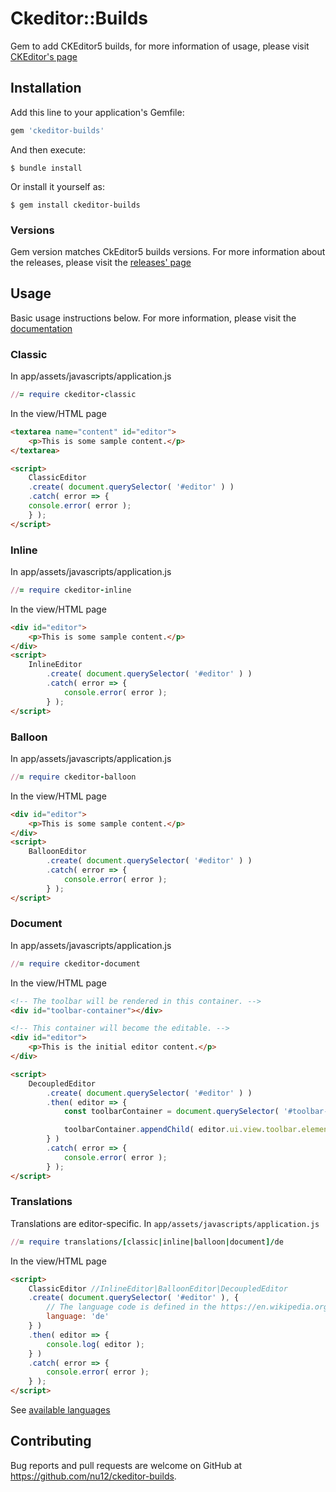 # Ckeditor::Builds

Gem to add CKEditor5 builds, for more information of usage, please visit [CKEditor's page](https://docs.ckeditor.com/ckeditor5/latest/)

## Installation

Add this line to your application's Gemfile:

```ruby
gem 'ckeditor-builds'
```

And then execute:

    $ bundle install

Or install it yourself as:

    $ gem install ckeditor-builds

### Versions

Gem version matches CkEditor5 builds versions. For more information about the releases, please visit the [releases' page](https://ckeditor.com/blog/?category=releases&tags=CKEditor-5)

## Usage

Basic usage instructions below. For more information, please visit the [documentation](https://ckeditor.com/docs/ckeditor5/latest/builds/guides/quick-start.html)

### Classic

In app/assets/javascripts/application.js
```ruby
//= require ckeditor-classic
```

In the view/HTML page
```html
<textarea name="content" id="editor">
    <p>This is some sample content.</p>
</textarea>

<script>
    ClassicEditor
    .create( document.querySelector( '#editor' ) )
    .catch( error => {
    console.error( error );
    } );
</script>
```

### Inline

In app/assets/javascripts/application.js
```ruby
//= require ckeditor-inline
```

In the view/HTML page
```html
<div id="editor">
    <p>This is some sample content.</p>
</div>
<script>
    InlineEditor
        .create( document.querySelector( '#editor' ) )
        .catch( error => {
            console.error( error );
        } );
</script>
```

### Balloon

In app/assets/javascripts/application.js
```ruby
//= require ckeditor-balloon
```

In the view/HTML page
```html
<div id="editor">
    <p>This is some sample content.</p>
</div>
<script>
    BalloonEditor
        .create( document.querySelector( '#editor' ) )
        .catch( error => {
            console.error( error );
        } );
</script>
```

### Document

In app/assets/javascripts/application.js
```ruby
//= require ckeditor-document
```

In the view/HTML page
```html
<!-- The toolbar will be rendered in this container. -->
<div id="toolbar-container"></div>

<!-- This container will become the editable. -->
<div id="editor">
    <p>This is the initial editor content.</p>
</div>

<script>
    DecoupledEditor
        .create( document.querySelector( '#editor' ) )
        .then( editor => {
            const toolbarContainer = document.querySelector( '#toolbar-container' );

            toolbarContainer.appendChild( editor.ui.view.toolbar.element );
        } )
        .catch( error => {
            console.error( error );
        } );
</script>
```

### Translations

Translations are editor-specific. In ```app/assets/javascripts/application.js```
```ruby
//= require translations/[classic|inline|balloon|document]/de
```

In the view/HTML page
```html
<script>
    ClassicEditor //InlineEditor|BalloonEditor|DecoupledEditor
    .create( document.querySelector( '#editor' ), {
        // The language code is defined in the https://en.wikipedia.org/wiki/ISO_639-1 standard.
        language: 'de'
    } )
    .then( editor => {
        console.log( editor );
    } )
    .catch( error => {
        console.error( error );
    } );
</script>
```

See [available languages](https://github.com/nu12/ckeditor-builds/tree/master/vendor/assets/javascripts/translations/classic)

## Contributing

Bug reports and pull requests are welcome on GitHub at https://github.com/nu12/ckeditor-builds.

